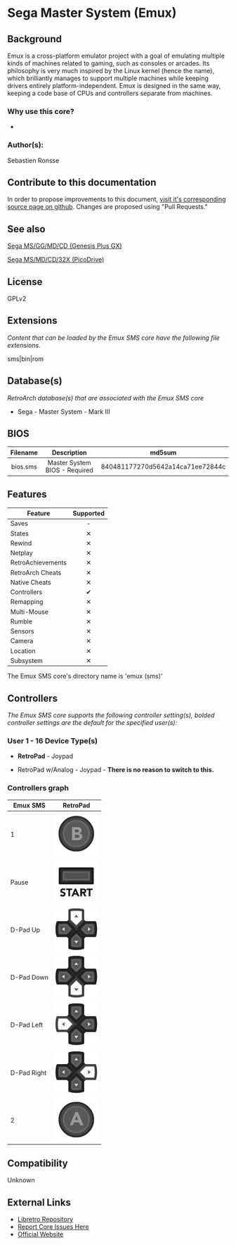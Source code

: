 # Sega Master System (Emux)

## Background

Emux is a cross-platform emulator project with a goal of emulating multiple kinds of machines related to gaming, such as consoles or arcades. Its philosophy is very much inspired by the Linux kernel (hence the name), which brilliantly manages to support multiple machines while keeping drivers entirely platform-independent. Emux is designed in the same way, keeping a code base of CPUs and controllers separate from machines.

### Why use this core?

-

### Author(s):

Sebastien Ronsse

## Contribute to this documentation

In order to propose improvements to this document, [visit it's corresponding source page on github](https://github.com/libretro/docs/tree/master/docs/library/emux_sms.md). Changes are proposed using "Pull Requests."

## See also

[Sega MS/GG/MD/CD (Genesis Plus GX)](https://doc.libretro.com/library/genesis_plus_gx/)

[Sega MS/MD/CD/32X (PicoDrive)](https://doc.libretro.com/library/picodrive/)

## License

GPLv2

## Extensions

*Content that can be loaded by the Emux SMS core have the following file extensions.*

sms|bin|rom

## Database(s)

*RetroArch database(s) that are associated with the Emux SMS core*

* Sega - Master System - Mark III

## BIOS

|   Filename    |    Description                |              md5sum              |
|:-------------:|:-----------------------------:|:--------------------------------:|
| bios.sms      | Master System BIOS - Required | 840481177270d5642a14ca71ee72844c |

## Features

| Feature           | Supported |
|-------------------|:---------:|
| Saves             | -         |
| States            | ✕         |
| Rewind            | ✕         |
| Netplay           | ✕         |
| RetroAchievements | ✕         |
| RetroArch Cheats  | ✕         |
| Native Cheats     | ✕         |
| Controllers       | ✔         |
| Remapping         | ✕         |
| Multi-Mouse       | ✕         |
| Rumble            | ✕         |
| Sensors           | ✕         |
| Camera            | ✕         |
| Location          | ✕         |
| Subsystem         | ✕         |

The Emux SMS core's directory name is 'emux (sms)'

## Controllers

*The Emux SMS core supports the following controller setting(s), bolded controller settings are the default for the specified user(s):*

### User 1 - 16 Device Type(s)

* **RetroPad** - Joypad

* RetroPad w/Analog - Joypad - **There is no reason to switch to this.**

### Controllers graph

| Emux SMS    | RetroPad                                                       |
|-------------|----------------------------------------------------------------|
| 1           | ![RetroPad_B](images/RetroPad/Retro_B_Round.png)               |
| Pause       | ![RetroPad_Start](images/RetroPad/Retro_Start.png)             |
| D-Pad Up    | ![RetroPad_Dpad](images/RetroPad/Retro_Dpad_Up.png)            |
| D-Pad Down  | ![RetroPad_Dpad](images/RetroPad/Retro_Dpad_Down.png)          |
| D-Pad Left  | ![RetroPad_Dpad](images/RetroPad/Retro_Dpad_Left.png)          |
| D-Pad Right | ![RetroPad_Dpad](images/RetroPad/Retro_Dpad_Right.png)         |
| 2           | ![RetroPad_A](images/RetroPad/Retro_A_Round.png)               |

## Compatibility

Unknown

## External Links

* [Libretro Repository](https://github.com/libretro/emux)
* [Report Core Issues Here](https://github.com/libretro/libretro-meta)
* [Official Website](https://github.com/sronsse/emux)